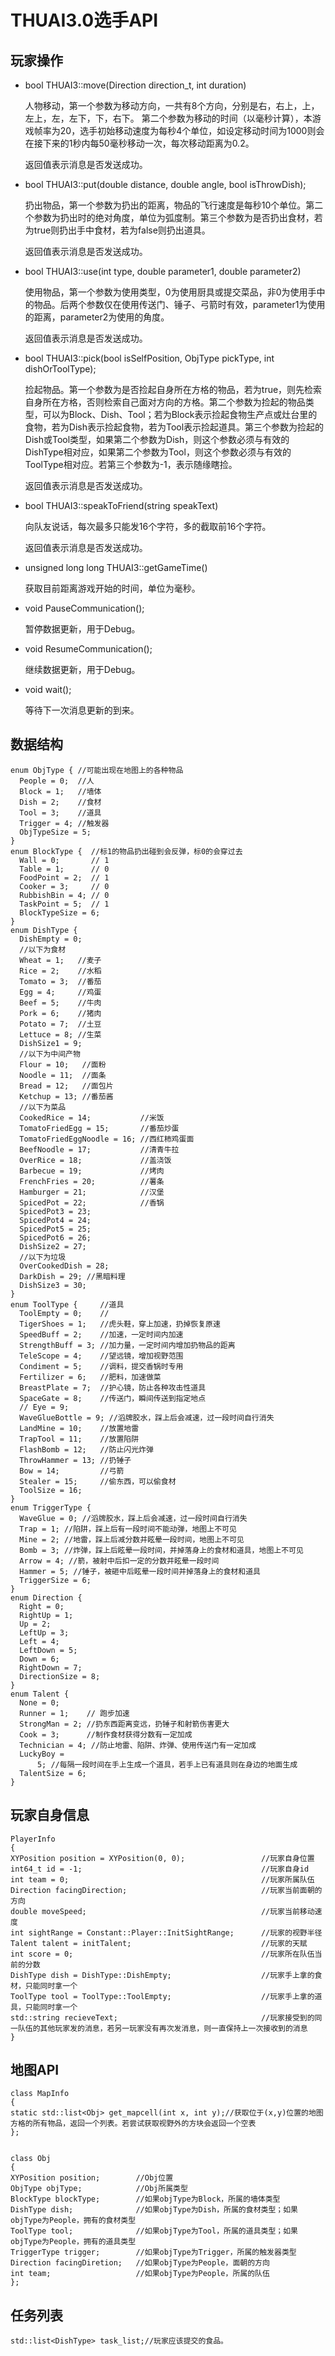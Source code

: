 # THUAI3.0选手API

## 玩家操作

- bool THUAI3::move(Direction direction_t, int duration)
    
    人物移动，第一个参数为移动方向，一共有8个方向，分别是右，右上，上，左上，左，左下，下，右下。
    第二个参数为移动的时间（以毫秒计算），本游戏帧率为20，选手初始移动速度为每秒4个单位，如设定移动时间为1000则会在接下来的1秒内每50毫秒移动一次，每次移动距离为0.2。

	返回值表示消息是否发送成功。

- bool THUAI3::put(double distance, double angle, bool isThrowDish);
    
    扔出物品，第一个参数为扔出的距离，物品的飞行速度是每秒10个单位。第二个参数为扔出时的绝对角度，单位为弧度制。第三个参数为是否扔出食材，若为true则扔出手中食材，若为false则扔出道具。

	返回值表示消息是否发送成功。

- bool THUAI3::use(int type, double parameter1, double parameter2)
    
    使用物品，第一个参数为使用类型，0为使用厨具或提交菜品，非0为使用手中的物品。后两个参数仅在使用传送门、锤子、弓箭时有效，parameter1为使用的距离，parameter2为使用的角度。

	返回值表示消息是否发送成功。

- bool THUAI3::pick(bool isSelfPosition, ObjType pickType, int dishOrToolType);
    
    捡起物品。第一个参数为是否捡起自身所在方格的物品，若为true，则先检索自身所在方格，否则检索自己面对方向的方格。第二个参数为捡起的物品类型，可以为Block、Dish、Tool；若为Block表示捡起食物生产点或灶台里的食物，若为Dish表示捡起食物，若为Tool表示捡起道具。第三个参数为捡起的Dish或Tool类型，如果第二个参数为Dish，则这个参数必须与有效的DishType相对应，如果第二个参数为Tool，则这个参数必须与有效的ToolType相对应。若第三个参数为-1，表示随缘瞎捡。

	返回值表示消息是否发送成功。

- bool THUAI3::speakToFriend(string speakText)
    
    向队友说话，每次最多只能发16个字符，多的截取前16个字符。

	返回值表示消息是否发送成功。

- unsigned long long THUAI3::getGameTime()

	获取目前距离游戏开始的时间，单位为毫秒。

- void PauseCommunication(); 

	暂停数据更新，用于Debug。

- void ResumeCommunication();

	继续数据更新，用于Debug。

- void wait();

	等待下一次消息更新的到来。
	

## 数据结构

	enum ObjType { //可能出现在地图上的各种物品
	  People = 0;  //人
	  Block = 1;   //墙体
	  Dish = 2;    //食材
	  Tool = 3;    //道具
	  Trigger = 4; //触发器
	  ObjTypeSize = 5;
	}
	enum BlockType {  //标1的物品扔出碰到会反弹，标0的会穿过去
	  Wall = 0;       // 1
	  Table = 1;      // 0
	  FoodPoint = 2;  // 1
	  Cooker = 3;     // 0
	  RubbishBin = 4; // 0
	  TaskPoint = 5;  // 1
	  BlockTypeSize = 6;
	}
	enum DishType {
	  DishEmpty = 0;
	  //以下为食材
	  Wheat = 1;   //麦子
	  Rice = 2;    //水稻
	  Tomato = 3;  //番茄
	  Egg = 4;     //鸡蛋
	  Beef = 5;    //牛肉
	  Pork = 6;    //猪肉
	  Potato = 7;  //土豆
	  Lettuce = 8; //生菜
	  DishSize1 = 9;
	  //以下为中间产物
	  Flour = 10;   //面粉
	  Noodle = 11;  //面条
	  Bread = 12;   //面包片
	  Ketchup = 13; //番茄酱
	  //以下为菜品
	  CookedRice = 14;           //米饭
	  TomatoFriedEgg = 15;       //番茄炒蛋
	  TomatoFriedEggNoodle = 16; //西红柿鸡蛋面
	  BeefNoodle = 17;           //清青牛拉
	  OverRice = 18;             //盖浇饭
	  Barbecue = 19;             //烤肉
	  FrenchFries = 20;          //薯条
	  Hamburger = 21;            //汉堡
	  SpicedPot = 22;            //香锅
	  SpicedPot3 = 23;
	  SpicedPot4 = 24;
	  SpicedPot5 = 25;
	  SpicedPot6 = 26;
	  DishSize2 = 27;
	  //以下为垃圾
	  OverCookedDish = 28;
	  DarkDish = 29; //黑暗料理
	  DishSize3 = 30;
	}
	enum ToolType {     //道具
	  ToolEmpty = 0;    //
	  TigerShoes = 1;   //虎头鞋，穿上加速，扔掉恢复原速
	  SpeedBuff = 2;    //加速，一定时间内加速
	  StrengthBuff = 3; //加力量，一定时间内增加扔物品的距离
	  TeleScope = 4;    //望远镜，增加视野范围
	  Condiment = 5;    //调料，提交香锅时专用
	  Fertilizer = 6;   //肥料，加速做菜
	  BreastPlate = 7;  //护心镜，防止各种攻击性道具
	  SpaceGate = 8;    //传送门，瞬间传送到指定地点
	  // Eye = 9;
	  WaveGlueBottle = 9; //滔牌胶水，踩上后会减速，过一段时间自行消失
	  LandMine = 10;    //放置地雷
	  TrapTool = 11;    //放置陷阱
	  FlashBomb = 12;   //防止闪光炸弹
	  ThrowHammer = 13; //扔锤子
	  Bow = 14;         //弓箭
	  Stealer = 15;     //偷东西，可以偷食材
	  ToolSize = 16;
	}
	enum TriggerType {
	  WaveGlue = 0; //滔牌胶水，踩上后会减速，过一段时间自行消失
	  Trap = 1; //陷阱，踩上后有一段时间不能动弹，地图上不可见
	  Mine = 2; //地雷，踩上后减分数并眩晕一段时间，地图上不可见
	  Bomb = 3; //炸弹，踩上后眩晕一段时间，并掉落身上的食材和道具，地图上不可见
	  Arrow = 4; //箭，被射中后扣一定的分数并眩晕一段时间
	  Hammer = 5; //锤子，被砸中后眩晕一段时间并掉落身上的食材和道具
	  TriggerSize = 6;
	}
	enum Direction {
	  Right = 0;
	  RightUp = 1;
	  Up = 2;
	  LeftUp = 3;
	  Left = 4;
	  LeftDown = 5;
	  Down = 6;
	  RightDown = 7;
	  DirectionSize = 8;
	}
	enum Talent {
	  None = 0;
	  Runner = 1;    // 跑步加速
	  StrongMan = 2; //扔东西距离变远，扔锤子和射箭伤害更大
	  Cook = 3;      //制作食材获得分数有一定加成
	  Technician = 4; //防止地雷、陷阱、炸弹、使用传送门有一定加成
	  LuckyBoy =
	      5; //每隔一段时间在手上生成一个道具，若手上已有道具则在身边的地面生成
	  TalentSize = 6;
	}

## 玩家自身信息

	PlayerInfo
	{
	XYPosition position = XYPosition(0, 0);					//玩家自身位置
	int64_t id = -1;										//玩家自身id
	int team = 0;											//玩家所属队伍
	Direction facingDirection;								//玩家当前面朝的方向
	double moveSpeed;										//玩家当前移动速度
	int sightRange = Constant::Player::InitSightRange;		//玩家的视野半径
	Talent talent = initTalent;								//玩家的天赋
	int score = 0;											//玩家所在队伍当前的分数
	DishType dish = DishType::DishEmpty;					//玩家手上拿的食材，只能同时拿一个
	ToolType tool = ToolType::ToolEmpty; 					//玩家手上拿的道具，只能同时拿一个
	std::string recieveText; 								//玩家接受到的同一队伍的其他玩家发的消息，若另一玩家没有再次发消息，则一直保持上一次接收到的消息
	}

## 地图API

	class MapInfo
	{
	static std::list<Obj> get_mapcell(int x, int y);//获取位于(x,y)位置的地图方格的所有物品，返回一个列表。若尝试获取视野外的方块会返回一个空表
	};


	class Obj
	{
	XYPosition position;		//Obj位置
	ObjType objType;			//Obj所属类型
	BlockType blockType;		//如果objType为Block，所属的墙体类型
	DishType dish;				//如果objType为Dish，所属的食材类型；如果objType为People，拥有的食材类型
	ToolType tool;				//如果objType为Tool，所属的道具类型；如果objType为People，拥有的道具类型
	TriggerType trigger;		//如果objType为Trigger，所属的触发器类型
	Direction facingDiretion;	//如果objType为People，面朝的方向
	int team;					//如果objType为People，所属的队伍
	};

## 任务列表

	std::list<DishType> task_list;//玩家应该提交的食品。
